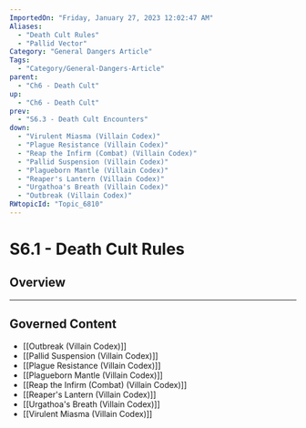 ```yaml
---
ImportedOn: "Friday, January 27, 2023 12:02:47 AM"
Aliases:
  - "Death Cult Rules"
  - "Pallid Vector"
Category: "General Dangers Article"
Tags:
  - "Category/General-Dangers-Article"
parent:
  - "Ch6 - Death Cult"
up:
  - "Ch6 - Death Cult"
prev:
  - "S6.3 - Death Cult Encounters"
down:
  - "Virulent Miasma (Villain Codex)"
  - "Plague Resistance (Villain Codex)"
  - "Reap the Infirm (Combat) (Villain Codex)"
  - "Pallid Suspension (Villain Codex)"
  - "Plagueborn Mantle (Villain Codex)"
  - "Reaper's Lantern (Villain Codex)"
  - "Urgathoa's Breath (Villain Codex)"
  - "Outbreak (Villain Codex)"
RWtopicId: "Topic_6810"
---
```

# S6.1 - Death Cult Rules
## Overview
---
## Governed Content
- [[Outbreak (Villain Codex)]]
- [[Pallid Suspension (Villain Codex)]]
- [[Plague Resistance (Villain Codex)]]
- [[Plagueborn Mantle (Villain Codex)]]
- [[Reap the Infirm (Combat) (Villain Codex)]]
- [[Reaper's Lantern (Villain Codex)]]
- [[Urgathoa's Breath (Villain Codex)]]
- [[Virulent Miasma (Villain Codex)]]

